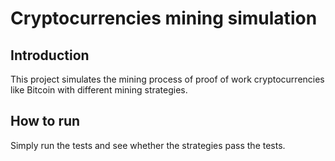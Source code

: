 # Cryptocurrencies mining simulation

## Introduction
This project simulates the mining process of proof of work cryptocurrencies like Bitcoin with different mining strategies.

## How to run
Simply run the tests and see whether the strategies pass the tests.
